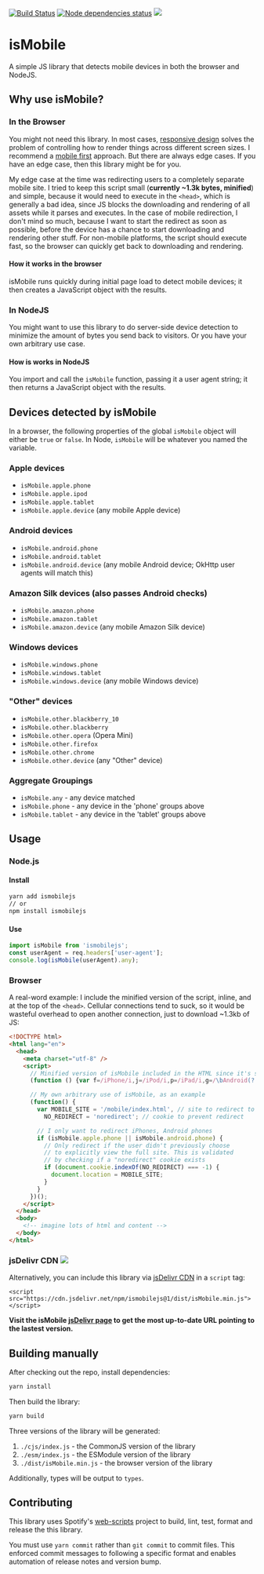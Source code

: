 [![Build Status](https://travis-ci.org/kaimallea/isMobile.png)](https://travis-ci.org/kaimallea/isMobile)
[![Node dependencies status](https://david-dm.org/kaimallea/isMobile.png)](https://david-dm.org/kaimallea/isMobile)
[![](https://data.jsdelivr.com/v1/package/npm/ismobilejs/badge)](https://www.jsdelivr.com/package/npm/ismobilejs)

# isMobile

A simple JS library that detects mobile devices in both the browser and NodeJS.

## Why use isMobile?

### In the Browser

You might not need this library. In most cases, [responsive design](https://en.wikipedia.org/wiki/Responsive_web_design) solves the problem of controlling how to render things across different screen sizes. I recommend a [mobile first](https://medium.com/@Vincentxia77/what-is-mobile-first-design-why-its-important-how-to-make-it-7d3cf2e29d00) approach. But there are always edge cases. If you have an edge case, then this library might be for you.

My edge case at the time was redirecting users to a completely separate mobile site. I tried to keep this script small (**currently ~1.3k bytes, minified**) and simple, because it would need to execute in the `<head>`, which is generally a bad idea, since JS blocks the downloading and rendering of all assets while it parses and executes. In the case of mobile redirection, I don't mind so much, because I want to start the redirect as soon as possible, before the device has a chance to start downloading and rendering other stuff. For non-mobile platforms, the script should execute fast, so the browser can quickly get back to downloading and rendering.

#### How it works in the browser

isMobile runs quickly during initial page load to detect mobile devices; it then creates a JavaScript object with the results.

### In NodeJS

You might want to use this library to do server-side device detection to minimize the amount of bytes you send back to visitors. Or you have your own arbitrary use case.

#### How is works in NodeJS

You import and call the `isMobile` function, passing it a user agent string; it then returns a JavaScript object with the results.

## Devices detected by isMobile

In a browser, the following properties of the global `isMobile` object will either be `true` or `false`. In Node, `isMobile` will be whatever you named the variable.

### Apple devices

- `isMobile.apple.phone`
- `isMobile.apple.ipod`
- `isMobile.apple.tablet`
- `isMobile.apple.device` (any mobile Apple device)

### Android devices

- `isMobile.android.phone`
- `isMobile.android.tablet`
- `isMobile.android.device` (any mobile Android device; OkHttp user agents will match this)

### Amazon Silk devices (also passes Android checks)

- `isMobile.amazon.phone`
- `isMobile.amazon.tablet`
- `isMobile.amazon.device` (any mobile Amazon Silk device)

### Windows devices

- `isMobile.windows.phone`
- `isMobile.windows.tablet`
- `isMobile.windows.device` (any mobile Windows device)

### "Other" devices

- `isMobile.other.blackberry_10`
- `isMobile.other.blackberry`
- `isMobile.other.opera` (Opera Mini)
- `isMobile.other.firefox`
- `isMobile.other.chrome`
- `isMobile.other.device` (any "Other" device)

### Aggregate Groupings

- `isMobile.any` - any device matched
- `isMobile.phone` - any device in the 'phone' groups above
- `isMobile.tablet` - any device in the 'tablet' groups above

## Usage

### Node.js

#### Install

```bash
yarn add ismobilejs
// or
npm install ismobilejs
```

#### Use

```ts
import isMobile from 'ismobilejs';
const userAgent = req.headers['user-agent'];
console.log(isMobile(userAgent).any);
```

### Browser

A real-word example: I include the minified version of the script, inline, and at the top of the `<head>`. Cellular connections tend to suck, so it would be wasteful overhead to open another connection, just to download ~1.3kb of JS:

<!-- prettier-ignore -->
```html
<!DOCTYPE html>
<html lang="en">
  <head>
    <meta charset="utf-8" />
    <script>
      // Minified version of isMobile included in the HTML since it's small
      (function () {var f=/iPhone/i,j=/iPod/i,p=/iPad/i,g=/\bAndroid(?:.+)Mobile\b/i,i=/Android/i,d=/\bAndroid(?:.+)SD4930UR\b/i,e=/\bAndroid(?:.+)(?:KF[A-Z]{2,4})\b/i,c=/Windows Phone/i,h=/\bWindows(?:.+)ARM\b/i,k=/BlackBerry/i,l=/BB10/i,m=/Opera Mini/i,n=/\b(CriOS|Chrome)(?:.+)Mobile/i,o=/Mobile(?:.+)Firefox\b/i;function b($,a){return $.test(a)}function a($){var a=($=$||("undefined"!=typeof navigator?navigator.userAgent:"")).split("[FBAN");void 0!==a[1]&&($=a[0]),void 0!==(a=$.split("Twitter"))[1]&&($=a[0]);var r={apple:{phone:b(f,$)&&!b(c,$),ipod:b(j,$),tablet:!b(f,$)&&b(p,$)&&!b(c,$),device:(b(f,$)||b(j,$)||b(p,$))&&!b(c,$)},amazon:{phone:b(d,$),tablet:!b(d,$)&&b(e,$),device:b(d,$)||b(e,$)},android:{phone:!b(c,$)&&b(d,$)||!b(c,$)&&b(g,$),tablet:!b(c,$)&&!b(d,$)&&!b(g,$)&&(b(e,$)||b(i,$)),device:!b(c,$)&&(b(d,$)||b(e,$)||b(g,$)||b(i,$))||b(/\bokhttp\b/i,$)},windows:{phone:b(c,$),tablet:b(h,$),device:b(c,$)||b(h,$)},other:{blackberry:b(k,$),blackberry10:b(l,$),opera:b(m,$),firefox:b(o,$),chrome:b(n,$),device:b(k,$)||b(l,$)||b(m,$)||b(o,$)||b(n,$)},any:!1,phone:!1,tablet:!1};return r.any=r.apple.device||r.android.device||r.windows.device||r.other.device,r.phone=r.apple.phone||r.android.phone||r.windows.phone,r.tablet=r.apple.tablet||r.android.tablet||r.windows.tablet,r}window.isMobile=a();})();

      // My own arbitrary use of isMobile, as an example
      (function() {
        var MOBILE_SITE = '/mobile/index.html', // site to redirect to
          NO_REDIRECT = 'noredirect'; // cookie to prevent redirect

        // I only want to redirect iPhones, Android phones
        if (isMobile.apple.phone || isMobile.android.phone) {
          // Only redirect if the user didn't previously choose
          // to explicitly view the full site. This is validated
          // by checking if a "noredirect" cookie exists
          if (document.cookie.indexOf(NO_REDIRECT) === -1) {
            document.location = MOBILE_SITE;
          }
        }
      })();
    </script>
  </head>
  <body>
    <!-- imagine lots of html and content -->
  </body>
</html>
```

### jsDelivr CDN [![](https://data.jsdelivr.com/v1/package/npm/ismobilejs/badge)](https://www.jsdelivr.com/package/npm/ismobilejs)

Alternatively, you can include this library via [jsDelivr CDN](https://www.jsdelivr.com/package/npm/ismobilejs) in a `script` tag:

`<script src="https://cdn.jsdelivr.net/npm/ismobilejs@1/dist/isMobile.min.js"></script>`

**Visit the isMobile [jsDelivr page](https://www.jsdelivr.com/package/npm/ismobilejs) to get the most up-to-date URL pointing to the lastest version.**

## Building manually

After checking out the repo, install dependencies:

```bash
yarn install
```

Then build the library:

```bash
yarn build
```

Three versions of the library will be generated:

1. `./cjs/index.js` - the CommonJS version of the library
2. `./esm/index.js` - the ESModule version of the library
3. `./dist/isMobile.min.js` - the browser version of the library

Additionally, types will be output to `types`.

## Contributing

This library uses Spotify's [web-scripts](https://github.com/spotify/web-scripts) project to build, lint, test, format and release the this library.

You must use `yarn commit` rather than `git commit` to commit files. This enforced commit messages to following a specific format and enables automation of release notes and version bump.
